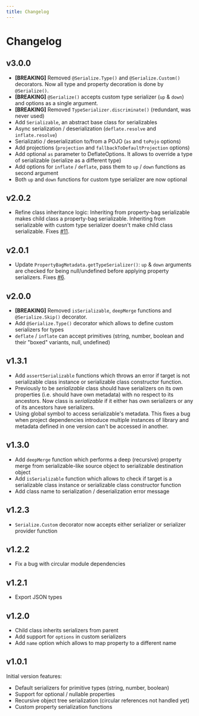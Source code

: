 ```yaml
---
title: Changelog
---
```


# Changelog

v3.0.0
------

* **[BREAKING]** Removed `@Serialize.Type()` and `@Serialize.Custom()` decorators.
  Now all type and property decoration is done by `@Serialize()`.
* **[BREAKING]** `@Serialize()` accepts custom type serializer (`up` & `down`) and options as a single argument.
* **[BREAKING]** Removed `TypeSerializer.discriminate()` (redundant, was never used)
* Add `Serializable`, an abstract base class for serializables
* Async serialization / deserialization (`deflate.resolve` and `inflate.resolve`)
* Serializatio / deserialization to/from a POJO (`as` and `toPojo` options)
* Add projections (`projection` and `fallbackToDefaultProjection` options)
* Add optional `as` parameter to DeflateOptions. It allows to override a type of serializable
  (serialize as a different type)
* Add options for `inflate` / `deflate`, pass them to `up` / `down` functions as second argument
* Both `up` and `down` functions for custom type serializer are now optional

v2.0.2
------

* Refine class inheritance logic: Inheriting from property-bag serializable makes child class
  a property-bag serializable. Inheriting from serializable with custom type serializer doesn't
  make child class serializable. Fixes [#11](https://github.com/teq/serialazy/issues/11).

v2.0.1
------

* Update `PropertyBagMetadata.getTypeSerializer()`: `up` & `down` arguments are checked for being null/undefined
  before applying property serializers. Fixes [#6](https://github.com/teq/serialazy/issues/6).

v2.0.0
------

* **[BREAKING]** Removed `isSerializable`, `deepMerge` functions and `@Serialize.Skip()` decorator.
* Add `@Serialize.Type()` decorator which allows to define custom serializers for types
* `deflate` / `inflate` can accept primitives (string, number, boolean and their "boxed" variants, null, undefined)

v1.3.1
------

* Add `assertSerializable` functions which throws an error if target is not serializable class instance
  or serializable class constructor function.
* Previously to be _serializable_ class should have serializers on its own properties (i.e. should have own metadata)
  with no respect to its ancestors. Now class is _serializable_ if it either has own serializers or any of its ancestors have serializers.
* Using global symbol to access serializable's metadata.
  This fixes a bug when project dependencies introduce multiple instances of library
  and metadata defined in one version can't be accessed in another.

v1.3.0
------

* Add `deepMerge` function which performs a deep (recursive) property merge from serializable-like source object to serializable destination object
* Add `isSerializable` function which allows to check if target is a serializable class instance or serializable class constructor function
* Add class name to serialization / deserialization error message

v1.2.3
------

* `Serialize.Custom` decorator now accepts either serializer or serializer provider function

v1.2.2
------

* Fix a bug with circular module dependencies

v1.2.1
------

* Export JSON types

v1.2.0
------

* Child class inherits serializers from parent
* Add support for `options` in custom serializers
* Add `name` option which allows to map property to a different name

v1.0.1
------

Initial version features:
* Default serializers for primitive types (string, number, boolean)
* Support for optional / nullable properties
* Recursive object tree serialization (circular references not handled yet)
* Custom property serialization functions
